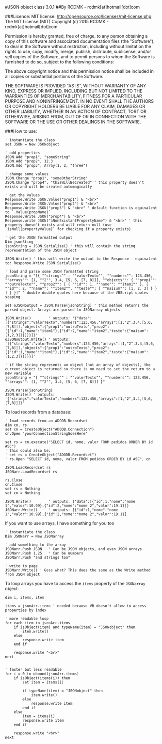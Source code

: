 #JSON object class 3.0.1
##By RCDMK - rcdmk[at]hotmail[dot]com

###Licence:
MIT license: http://opensource.org/licenses/mit-license.php
The MIT License (MIT)
Copyright (c) 2015 RCDMK - rcdmk[at]hotmail[dot]com

Permission is hereby granted, free of charge, to any person obtaining a copy of this software and associated documentation files (the "Software"), to deal in the Software without restriction, including without limitation the rights to use, copy, modify, merge, publish, distribute, sublicense, and/or sell copies of the Software, and to permit persons to whom the Software is furnished to do so, subject to the following conditions:  

The above copyright notice and this permission notice shall be included in all copies or substantial portions of the Software.  

THE SOFTWARE IS PROVIDED "AS IS", WITHOUT WARRANTY OF ANY KIND, EXPRESS OR IMPLIED, INCLUDING BUT NOT LIMITED TO THE WARRANTIES OF MERCHANTABILITY, FITNESS FOR A PARTICULAR PURPOSE AND NONINFRINGEMENT. IN NO EVENT SHALL THE AUTHORS OR COPYRIGHT HOLDERS BE LIABLE FOR ANY CLAIM, DAMAGES OR OTHER LIABILITY, WHETHER IN AN ACTION OF CONTRACT, TORT OR OTHERWISE, ARISING FROM, OUT OF OR IN CONNECTION WITH THE SOFTWARE OR THE USE OR OTHER DEALINGS IN THE SOFTWARE.  

###How to use:

<!-- languages: vbscript, vb -->

    ' instantiate the class
	set JSON = New JSONobject
	
	' add properties
	JSON.Add "prop1", "someString"
	JSON.Add "prop2", 12.3
	JSON.Add "prop3", Array(1, 2, "three")
	
	' change some values
	JSON.Change "prop1", "someOtherString"
	JSON.Change "prop4", "thisWillBeCreated" ' this property doesn't exists and will be created automagically
	
	' get the values
	Response.Write JSON.Value("prop1") & "<br>"
	Response.Write JSON.Value("prop2") & "<br>"
	Response.Write JSON("prop3") & "<br>" ' default function is equivalent to `.Value(propName)`
	Response.Write JSON("prop4") & "<br>"
	Response.write JSON("aNonExistantPropertyName") & "<br>" ' this property doesn't exists and will return null (use `isNull(propertyValue)` for checking if a property exists)
	
	' get the JSON formatted output
	Dim jsonSting
	jsonString = JSON.Serialize() ' this will contain the string representation of the JSON object
	
	JSON.Write() ' this will write the output to the Response - equivalent to: Response.Write JSON.Serialize()
	
	' load and parse some JSON formatted string
	jsonString = "[{ ""strings"" : ""valorTexto"", ""numbers"": 123.456, ""arrays"": [1, ""2"", 3.4, [5, 6, [7, 8]]], ""objects"": { ""prop1"": ""outroTexto"", ""prop2"": [ { ""id"": 1, ""name"": ""item1"" }, { ""id"": 2, ""name"": ""item2"", ""teste"": { ""maisum"": [1, 2, 3] } } ] } }]" ' double double quotes here because of the VBScript quotes scaping
	
	set oJSONoutput = JSON.Parse(jsonString) ' this method returns the parsed object. Arrays are parsed to JSONarray objects
	
	JSON.Write() 		' outputs: '{"data":[{"strings":"valorTexto","numbers":123.456,"arrays":[1,"2",3.4,[5,6,[7,8]]],"objects":{"prop1":"outroTexto","prop2":[{"id":1,"name":"item1"},{"id":2,"name":"item2","teste":{"maisum":[1,2,3]}}]}}]}'
	oJSONoutput.Write() ' outputs: '[{"strings":"valorTexto","numbers":123.456,"arrays":[1,"2",3.4,[5,6,[7,8]]],"objects":{"prop1":"outroTexto","prop2":[{"id":1,"name":"item1"},{"id":2,"name":"item2","teste":{"maisum":[1,2,3]}}]}}]'
	
	' if the string represents an object (not an array of objects), the current object is returned so there is no need to set the return to a new variable
	jsonString = "{ ""strings"" : ""valorTexto"", ""numbers"": 123.456, ""arrays"": [1, ""2"", 3.4, [5, 6, [7, 8]]] }"
	
	JSON.Parse(jsonString)
	JSON.Write() ' outputs: '{"strings":"valorTexto","numbers":123.456,"arrays":[1,"2",3.4,[5,6,[7,8]]]}'
	
	
To load records from a database:
	
	' load records from an ADODB.Recordset
	dim cn, rs
	set cn = CreateObject("ADODB.Connection")
	cn.Open "yourConnectionStringGoesHere"
	
	set rs = cn.execute("SELECT id, nome, valor FROM pedidos ORDER BY id ASC")
	' this could also be:
	' set rs = CreateObject("ADODB.Recordset")
	' rs.Open "SELECT id, nome, valor FROM pedidos ORDER BY id ASC", cn	
	
	JSON.LoadRecordset rs
	JSONarr.LoadRecordset rs
	
	rs.Close
	cn.Close
	set rs = Nothing
	set cn = Nothing
	
	JSON.Write() 		' outputs: {"data":[{"id":1,"nome":"nome 1","valor":10.99},{"id":2,"nome":"nome 2","valor":19.1}]}
	JSONarr.Write() 	' outputs: [{"id":1,"nome":"nome 1","valor":10.99},{"id":2,"nome":"nome 2","valor":19.1}]
	
	
If you want to use arrays, I have something for you too

    ' instantiate the class
	Dim JSONarr = New JSONarray
	
	' add something to the array
	JSONarr.Push JSON 	' Can be JSON objects, and even JSON arrays
	JSONarr.Push 1.25 	' Can be numbers
	JSONarr.Push "and strings too"
	
	' write to page
	JSONarr.Write() ' Gess what? This does the same as the Write method from JSON object
	
	
To loop arrays you have to access the `items` property of the `JSONarray` object:

	dim i, items, item
	
	items = jsonArr.items ' needed because VB doesn't allow to access properties by index

	' more readable loop
	for each item in jsonArr.items
		if isObject(item) and typeName(item) = "JSONobject" then
			item.write()
		else
			response.write item
		end if
		
		response.write "<br>"
	next

	
	' faster but less readable
	for i = 0 to ubound(jsonArr.items)
		if isObject(items(i)) then
			set item = items(i)
			
			if typeName(item) = "JSONobject" then
				item.write()
			else
				response.write item
			end if
		else
			item = items(i)
			response.write item
		end if
		
		response.write "<br>"
	next
